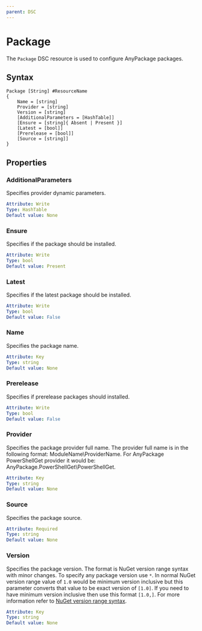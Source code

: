 ```yaml
---
parent: DSC
---
```


# Package

The `Package` DSC resource is used to configure AnyPackage packages.

## Syntax

```text
Package [String] #ResourceName
{
    Name = [string]
    Provider = [string]
    Version = [string]
    [AdditionalParameters = [HashTable]]
    [Ensure = [string]{ Absent | Present }]
    [Latest = [bool]]
    [Prerelease = [bool]]
    [Source = [string]]
}
```

## Properties

### AdditionalParameters

Specifies provider dynamic parameters.

```yaml
Attribute: Write
Type: HashTable
Default value: None
```

### Ensure

Specifies if the package should be installed.

```yaml
Attribute: Write
Type: bool
Default value: Present
```

### Latest

Specifies if the latest package should be installed.

```yaml
Attribute: Write
Type: bool
Default value: False
```

### Name

Specifies the package name.

```yaml
Attribute: Key
Type: string
Default value: None
```

### Prerelease

Specifies if prerelease packages should installed.

```yaml
Attribute: Write
Type: bool
Default value: False
```

### Provider

Specifies the package provider full name.
The provider full name is in the following format: ModuleName\ProviderName.
For AnyPackage PowerShellGet provider it would be: AnyPackage.PowerShellGet\PowerShellGet.

```yaml
Attribute: Key
Type: string
Default value: None
```

### Source

Specifies the package source.

```yaml
Attribute: Required
Type: string
Default value: None
```

### Version

Specifies the package version.
The format is NuGet version range syntax with minor changes.
To specify any package version use `*`.
In normal NuGet version range value of `1.0` would be minimum version inclusive but this parameter converts that value to be exact version of `[1.0]`.
If you need to have minimum version inclusive then use this format `[1.0,]`.
For more information refer to [NuGet version range syntax](https://learn.microsoft.com/en-us/nuget/concepts/package-versioning#version-ranges).

```yaml
Attribute: Key
Type: string
Default value: None
```
